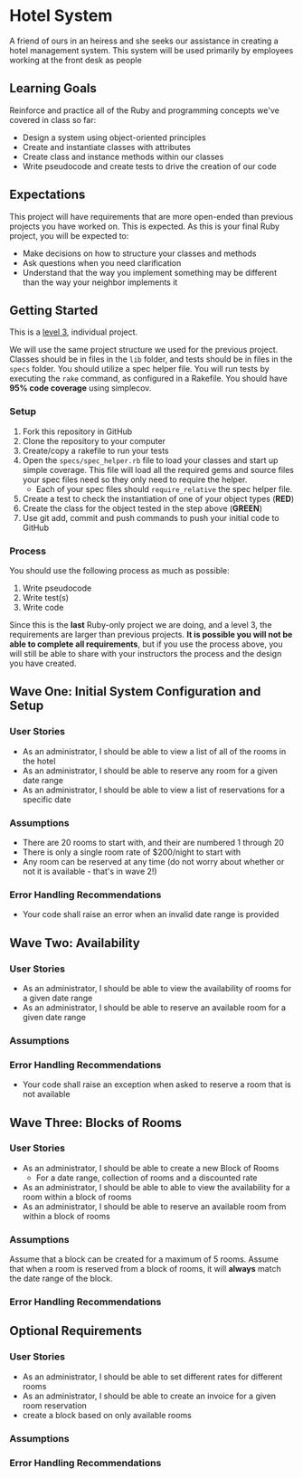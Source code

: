 # Hotel System

A friend of ours in an heiress and she seeks our assistance in creating a hotel management system. This system will be used primarily by employees working at the front desk as people


## Learning Goals
Reinforce and practice all of the Ruby and programming concepts we've covered in class so far:
- Design a system using object-oriented principles
- Create and instantiate classes with attributes
- Create class and instance methods within our classes
- Write pseudocode and create tests to drive the creation of our code

## Expectations
This project will have requirements that are more open-ended than previous projects you have worked on. This is expected. As this is your final Ruby project, you will be expected to:
- Make decisions on how to structure your classes and methods
- Ask questions when you need clarification
- Understand that the way you implement something may be different than the way your neighbor implements it

## Getting Started
This is a [level 3](https://github.com/Ada-Developers-Academy/pedagogy/blob/master/rule-of-three.md), individual project.

We will use the same project structure we used for the previous project. Classes should be in files in the `lib` folder, and tests should be in files in the `specs` folder. You should utilize a spec helper file. You will run tests by executing the `rake` command, as configured in a Rakefile. You should have **95% code coverage** using simplecov.

### Setup
1. Fork this repository in GitHub
1. Clone the repository to your computer
1. Create/copy a rakefile to run your tests
1. Open the `specs/spec_helper.rb` file to load your classes and start up simple coverage.  This file will load all the required gems and source files your spec files need so they only need to require the helper.  
    - Each of your spec files should `require_relative` the spec helper file.
1. Create a test to check the instantiation of one of your object types (**RED**)
1. Create the class for the object tested in the step above (**GREEN**)
1. Use git add, commit and push commands to push your initial code to GitHub

### Process
You should use the following process as much as possible:  

1. Write pseudocode
1. Write test(s)
1. Write code

Since this is the **last** Ruby-only project we are doing, and a level 3, the requirements are larger than previous projects. **It is possible you will not be able to complete all requirements**, but if you use the process above, you will still be able to share with your instructors the process and the design you have created.


## Wave One: Initial System Configuration and Setup

### User Stories
- As an administrator, I should be able to view a list of all of the rooms in the hotel
- As an administrator, I should be able to reserve any room for a given date range
- As an administrator, I should be able to view a list of reservations for a specific date

### Assumptions
- There are 20 rooms to start with, and their are numbered 1 through 20
- There is only a single room rate of $200/night to start with
- Any room can be reserved at any time (do not worry about whether or not it is available - that's in wave 2!)

### Error Handling Recommendations
- Your code shall raise an error when an invalid date range is provided

## Wave Two: Availability

### User Stories
- As an administrator, I should be able to view the availability of rooms for a given date range
- As an administrator, I should be able to reserve an available room for a given date range

### Assumptions


### Error Handling Recommendations
- Your code shall raise an exception when asked to reserve a room that is not available

## Wave Three: Blocks of Rooms

### User Stories
- As an administrator, I should be able to create a new Block of Rooms
  - For a date range, collection of rooms and a discounted rate
- As an administrator, I should be able to able to view the availability for a room within a block of rooms
- As an administrator, I should be able to reserve an available room from within a block of rooms

### Assumptions
Assume that a block can be created for a maximum of 5 rooms.
Assume that when a room is reserved from a block of rooms, it will **always** match the date range of the block.

### Error Handling Recommendations


## Optional Requirements


### User Stories
- As an administrator, I should be able to set different rates for different rooms
- As an administrator, I should be able to create an invoice for a given room reservation
- create a block based on only available rooms

### Assumptions

### Error Handling Recommendations
